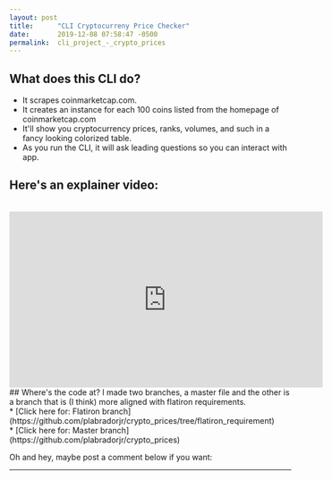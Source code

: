 ```yaml
---
layout: post
title:      "CLI Cryptocurreny Price Checker"
date:       2019-12-08 07:58:47 -0500
permalink:  cli_project_-_crypto_prices
---
```


 <style>
a.powrMarkLink.js-watermark.watermark-create-free {
  visibility: hidden;
}
</style>
## What does this CLI do?

* It scrapes coinmarketcap.com. 
* It creates an instance for each 100 coins listed from the homepage of coinmarketcap.com
* It'll show you cryptocurrency prices, ranks, volumes, and such in a fancy looking colorized table. 
* As you run the CLI, it will ask leading questions so you can interact with app.
 
## Here's an explainer video:
<br>
<iframe width="560" height="315" src="https://www.youtube.com/embed/jGt6ev5CRK8" frameborder="0" allow="accelerometer; autoplay; encrypted-media; gyroscope; picture-in-picture" allowfullscreen></iframe>

<br>
## Where's the code at?
I made two branches, a master file and the other is a branch that is (I think) more aligned with flatiron requirements. 
<br>
* [Click here for: Flatiron branch](https://github.com/plabradorjr/crypto_prices/tree/flatiron_requirement)
<br>
* [Click here for: Master branch](https://github.com/plabradorjr/crypto_prices)
<br>

Oh and hey, maybe post a comment below if you want:
<br>
<hr>
<div class="powr-comments" id="61f5672a_1580202349"></div><script src="https://www.powr.io/powr.js?platform=14"></script>

